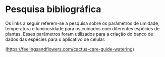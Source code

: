 # Pesquisa bibliográfica

Os links a seguir referem-se a pesquisa sobre os parâmetros de umidade, temperatura e luminosidade para os cuidados com diferentes espécies de plantas. 
Esses parâmetros foram utilizados para a criação do banco de dados das espécies para o aplicativo de celular.

(https://feelingsandflowers.com/cactus-care-guide-watering)
